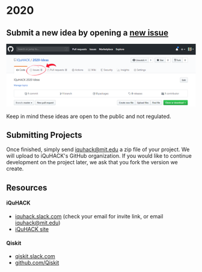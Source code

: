 # 2020
## Submit a new idea by opening a [new issue](https://github.com/iQuHACK/2020-Ideas/issues/new)

![Issue Help](static/issue_help.png)

Keep in mind these ideas are open to the public and not regulated.

## Submitting Projects
Once finished, simply send iquhack@mit.edu a zip file of your project. We will upload to iQuHACK's GitHub organization. If you would like to continue development on the project later, we ask that you fork the version we create.

## Resources
#### iQuHACK
- [iquhack.slack.com](https://iquhack.slack.com/) (check your email for invite link, or email iquhack@mit.edu)
- [iQuHACK site](https://www.iquise.mit.edu/iQuHACK)

#### Qiskit
- [qiskit.slack.com](https://qiskit.slack.com/)
- [github.com/Qiskit](https://github.com/Qiskit)
